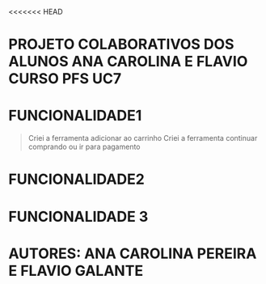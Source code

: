 <<<<<<< HEAD
# PROJETO COLABORATIVOS DOS ALUNOS ANA CAROLINA E FLAVIO CURSO PFS UC7
# FUNCIONALIDADE1
> Criei a ferramenta adicionar ao carrinho
> Criei a ferramenta continuar comprando ou ir para pagamento
# FUNCIONALIDADE2
# FUNCIONALIDADE 3
# AUTORES: ANA CAROLINA PEREIRA E FLAVIO GALANTE



